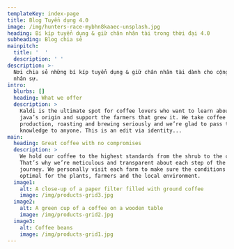 ```yaml
---
templateKey: index-page
title: Blog Tuyển dụng 4.0
image: /img/hunters-race-mybhn8kaaec-unsplash.jpg
heading: Bí kíp tuyển dụng & giữ chân nhân tài trong thời đại 4.0
subheading: Blog chia sẻ
mainpitch:
  title: '  '
  description: ' '
description: >-
  Nơi chia sẻ những bí kíp tuyển dụng & giữ chân nhân tài dành cho cộng đồng
  nhân sự. 
intro:
  blurbs: []
  heading: What we offer
  description: >
    Kaldi is the ultimate spot for coffee lovers who want to learn about their
    java’s origin and support the farmers that grew it. We take coffee
    production, roasting and brewing seriously and we’re glad to pass that
    knowledge to anyone. This is an edit via identity...
main:
  heading: Great coffee with no compromises
  description: >
    We hold our coffee to the highest standards from the shrub to the cup.
    That’s why we’re meticulous and transparent about each step of the coffee’s
    journey. We personally visit each farm to make sure the conditions are
    optimal for the plants, farmers and the local environment.
  image1:
    alt: A close-up of a paper filter filled with ground coffee
    image: /img/products-grid3.jpg
  image2:
    alt: A green cup of a coffee on a wooden table
    image: /img/products-grid2.jpg
  image3:
    alt: Coffee beans
    image: /img/products-grid1.jpg
---
```


